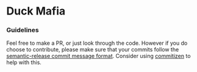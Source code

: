 # Duck Mafia

### Guidelines
Feel free to make a PR, or just look through the code. However if you do choose to contribute, please make sure that your commits follow the [semantic-release commit message format](https://github.com/semantic-release/semantic-release#commit-message-format). Consider using [commitizen](https://github.com/commitizen/cz-cli) to help with this.

